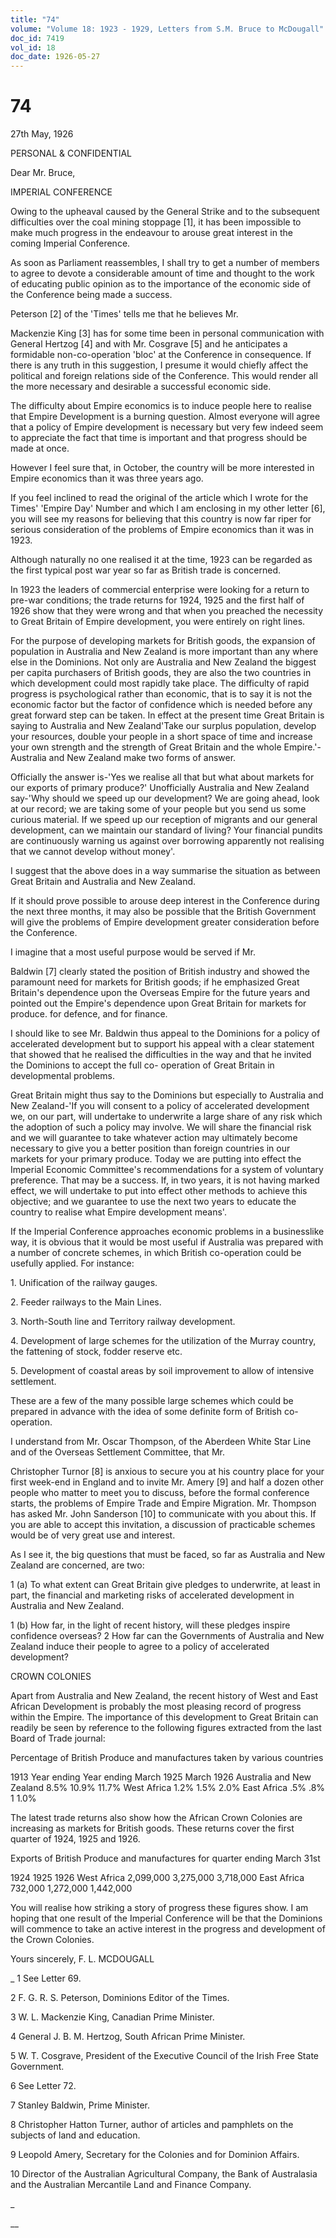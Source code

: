 ```yaml
---
title: "74"
volume: "Volume 18: 1923 - 1929, Letters from S.M. Bruce to McDougall"
doc_id: 7419
vol_id: 18
doc_date: 1926-05-27
---
```


# 74

27th May, 1926

PERSONAL &amp; CONFIDENTIAL

Dear Mr. Bruce,

IMPERIAL CONFERENCE

Owing to the upheaval caused by the General Strike and to the subsequent difficulties over the coal mining stoppage [1], it has been impossible to make much progress in the endeavour to arouse great interest in the coming Imperial Conference.

As soon as Parliament reassembles, I shall try to get a number of members to agree to devote a considerable amount of time and thought to the work of educating public opinion as to the importance of the economic side of the Conference being made a success.

Peterson [2] of the 'Times' tells me that he believes Mr.

Mackenzie King [3] has for some time been in personal communication with General Hertzog [4] and with Mr. Cosgrave [5] and he anticipates a formidable non-co-operation 'bloc' at the Conference in consequence. If there is any truth in this suggestion, I presume it would chiefly affect the political and foreign relations side of the Conference. This would render all the more necessary and desirable a successful economic side.

The difficulty about Empire economics is to induce people here to realise that Empire Development is a burning question. Almost everyone will agree that a policy of Empire development is necessary but very few indeed seem to appreciate the fact that time is important and that progress should be made at once.

However I feel sure that, in October, the country will be more interested in Empire economics than it was three years ago.

If you feel inclined to read the original of the article which I wrote for the Times' 'Empire Day' Number and which I am enclosing in my other letter [6], you will see my reasons for believing that this country is now far riper for serious consideration of the problems of Empire economics than it was in 1923.

Although naturally no one realised it at the time, 1923 can be regarded as the first typical post war year so far as British trade is concerned.

In 1923 the leaders of commercial enterprise were looking for a return to pre-war conditions; the trade returns for 1924, 1925 and the first half of 1926 show that they were wrong and that when you preached the necessity to Great Britain of Empire development, you were entirely on right lines.

For the purpose of developing markets for British goods, the expansion of population in Australia and New Zealand is more important than any where else in the Dominions. Not only are Australia and New Zealand the biggest per capita purchasers of British goods, they are also the two countries in which development could most rapidly take place. The difficulty of rapid progress is psychological rather than economic, that is to say it is not the economic factor but the factor of confidence which is needed before any great forward step can be taken. In effect at the present time Great Britain is saying to Australia and New Zealand'Take our surplus population, develop your resources, double your people in a short space of time and increase your own strength and the strength of Great Britain and the whole Empire.'- Australia and New Zealand make two forms of answer.

Officially the answer is-'Yes we realise all that but what about markets for our exports of primary produce?' Unofficially Australia and New Zealand say-'Why should we speed up our development? We are going ahead, look at our record; we are taking some of your people but you send us some curious material. If we speed up our reception of migrants and our general development, can we maintain our standard of living? Your financial pundits are continuously warning us against over borrowing apparently not realising that we cannot develop without money'.

I suggest that the above does in a way summarise the situation as between Great Britain and Australia and New Zealand.

If it should prove possible to arouse deep interest in the Conference during the next three months, it may also be possible that the British Government will give the problems of Empire development greater consideration before the Conference.

I imagine that a most useful purpose would be served if Mr.

Baldwin [7] clearly stated the position of British industry and showed the paramount need for markets for British goods; if he emphasized Great Britain's dependence upon the Overseas Empire for the future years and pointed out the Empire's dependence upon Great Britain for markets for produce. for defence, and for finance.

I should like to see Mr. Baldwin thus appeal to the Dominions for a policy of accelerated development but to support his appeal with a clear statement that showed that he realised the difficulties in the way and that he invited the Dominions to accept the full co- operation of Great Britain in developmental problems.

Great Britain might thus say to the Dominions but especially to Australia and New Zealand-'If you will consent to a policy of accelerated development we, on our part, will undertake to underwrite a large share of any risk which the adoption of such a policy may involve. We will share the financial risk and we will guarantee to take whatever action may ultimately become necessary to give you a better position than foreign countries in our markets for your primary produce. Today we are putting into effect the Imperial Economic Committee's recommendations for a system of voluntary preference. That may be a success. If, in two years, it is not having marked effect, we will undertake to put into effect other methods to achieve this objective; and we guarantee to use the next two years to educate the country to realise what Empire development means'.

If the Imperial Conference approaches economic problems in a businesslike way, it is obvious that it would be most useful if Australia was prepared with a number of concrete schemes, in which British co-operation could be usefully applied. For instance:

1\. Unification of the railway gauges.

2\. Feeder railways to the Main Lines.

3\. North-South line and Territory railway development.

4\. Development of large schemes for the utilization of the Murray country, the fattening of stock, fodder reserve etc.

5\. Development of coastal areas by soil improvement to allow of intensive settlement.

These are a few of the many possible large schemes which could be prepared in advance with the idea of some definite form of British co-operation.

I understand from Mr. Oscar Thompson, of the Aberdeen White Star Line and of the Overseas Settlement Committee, that Mr.

Christopher Turnor [8] is anxious to secure you at his country place for your first week-end in England and to invite Mr. Amery [9] and half a dozen other people who matter to meet you to discuss, before the formal conference starts, the problems of Empire Trade and Empire Migration. Mr. Thompson has asked Mr. John Sanderson [10] to communicate with you about this. If you are able to accept this invitation, a discussion of practicable schemes would be of very great use and interest.

As I see it, the big questions that must be faced, so far as Australia and New Zealand are concerned, are two:

1 (a) To what extent can Great Britain give pledges to underwrite, at least in part, the financial and marketing risks of accelerated development in Australia and New Zealand.

1 (b) How far, in the light of recent history, will these pledges inspire confidence overseas? 2 How far can the Governments of Australia and New Zealand induce their people to agree to a policy of accelerated development?

CROWN COLONIES

Apart from Australia and New Zealand, the recent history of West and East African Development is probably the most pleasing record of progress within the Empire. The importance of this development to Great Britain can readily be seen by reference to the following figures extracted from the last Board of Trade journal:

Percentage of British Produce and manufactures taken by various countries

1913 Year ending Year ending March 1925 March 1926 Australia and New Zealand 8.5% 10.9% 11.7% West Africa 1.2% 1.5% 2.0% East Africa .5% .8% 1 1.0%

The latest trade returns also show how the African Crown Colonies are increasing as markets for British goods. These returns cover the first quarter of 1924, 1925 and 1926.

Exports of British Produce and manufactures for quarter ending March 31st

1924 1925 1926 West Africa 2,099,000 3,275,000 3,718,000 East Africa 732,000 1,272,000 1,442,000

You will realise how striking a story of progress these figures show. I am hoping that one result of the Imperial Conference will be that the Dominions will commence to take an active interest in the progress and development of the Crown Colonies.

Yours sincerely, F. L. MCDOUGALL 

_ 1 See Letter 69.

2 F. G. R. S. Peterson, Dominions Editor of the Times.

3 W. L. Mackenzie King, Canadian Prime Minister.

4 General J. B. M. Hertzog, South African Prime Minister.

5 W. T. Cosgrave, President of the Executive Council of the Irish Free State Government.

6 See Letter 72.

7 Stanley Baldwin, Prime Minister.

8 Christopher Hatton Turner, author of articles and pamphlets on the subjects of land and education.

9 Leopold Amery, Secretary for the Colonies and for Dominion Affairs.

10 Director of the Australian Agricultural Company, the Bank of Australasia and the Australian Mercantile Land and Finance Company.

_

__

